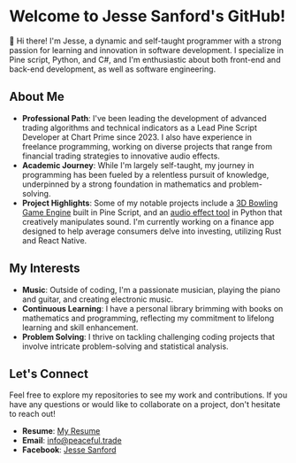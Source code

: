 # Welcome to Jesse Sanford's GitHub!

👋 Hi there! I'm Jesse, a dynamic and self-taught programmer with a strong passion for learning and innovation in software development. I specialize in Pine script, Python, and C#, and I'm enthusiastic about both front-end and back-end development, as well as software engineering.

## About Me

- **Professional Path**: I've been leading the development of advanced trading algorithms and technical indicators as a Lead Pine Script Developer at Chart Prime since 2023. I also have experience in freelance programming, working on diverse projects that range from financial trading strategies to innovative audio effects.
- **Academic Journey**: While I'm largely self-taught, my journey in programming has been fueled by a relentless pursuit of knowledge, underpinned by a strong foundation in mathematics and problem-solving.
- **Project Highlights**: Some of my notable projects include a [3D Bowling Game Engine](https://www.tradingview.com/script/GPuXpSFc-3D-Bowling/) built in Pine Script, and an [audio effect tool](https://github.com/hikari112/Aliaser) in Python that creatively manipulates sound. I'm currently working on a finance app designed to help average consumers delve into investing, utilizing Rust and React Native.

## My Interests

- **Music**: Outside of coding, I'm a passionate musician, playing the piano and guitar, and creating electronic music.
- **Continuous Learning**: I have a personal library brimming with books on mathematics and programming, reflecting my commitment to lifelong learning and skill enhancement.
- **Problem Solving**: I thrive on tackling challenging coding projects that involve intricate problem-solving and statistical analysis.

## Let's Connect

Feel free to explore my repositories to see my work and contributions. If you have any questions or would like to collaborate on a project, don't hesitate to reach out!

- **Resume**: [My Resume](Resume.md)
- **Email**: [info@peaceful.trade](mailto:info@peaceful.trade)
- **Facebook**: [Jesse Sanford](https://www.facebook.com/jesse.sanford.315)

